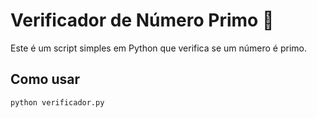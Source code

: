 # Verificador de Número Primo 🧮

Este é um script simples em Python que verifica se um número é primo.

## Como usar

```bash
python verificador.py